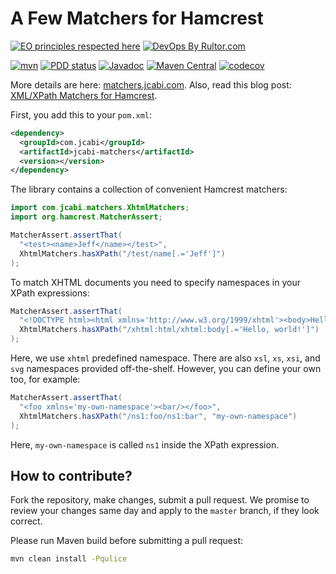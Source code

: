 # A Few Matchers for Hamcrest

[![EO principles respected here](https://www.elegantobjects.org/badge.svg)](https://www.elegantobjects.org)
[![DevOps By Rultor.com](http://www.rultor.com/b/jcabi/jcabi-matchers)](http://www.rultor.com/p/jcabi/jcabi-matchers)

[![mvn](https://github.com/jcabi/jcabi-matchers/actions/workflows/mvn.yml/badge.svg)](https://github.com/jcabi/jcabi-matchers/actions/workflows/mvn.yml)
[![PDD status](http://www.0pdd.com/svg?name=jcabi/jcabi-matchers)](http://www.0pdd.com/p?name=jcabi/jcabi-matchers)
[![Javadoc](https://javadoc.io/badge/com.jcabi/jcabi-matchers.svg)](http://www.javadoc.io/doc/com.jcabi/jcabi-matchers)
[![Maven Central](https://maven-badges.herokuapp.com/maven-central/com.jcabi/jcabi-matchers/badge.svg)](https://maven-badges.herokuapp.com/maven-central/com.jcabi/jcabi-matchers)
[![codecov](https://codecov.io/gh/jcabi/jcabi-matchers/branch/master/graph/badge.svg)](https://codecov.io/gh/jcabi/jcabi-matchers)

More details are here:
[matchers.jcabi.com](http://matchers.jcabi.com/index.html).
Also, read this blog post: [XML/XPath Matchers for Hamcrest][blog].

First, you add this to your `pom.xml`:

```xml
<dependency>
  <groupId>com.jcabi</groupId>
  <artifactId>jcabi-matchers</artifactId>
  <version></version>
</dependency>
```

The library contains a collection of convenient Hamcrest matchers:

```java
import com.jcabi.matchers.XhtmlMatchers;
import org.hamcrest.MatcherAssert;

MatcherAssert.assertThat(
  "<test><name>Jeff</name></test>",
  XhtmlMatchers.hasXPath("/test/name[.='Jeff']")
);
```

To match XHTML documents you need to specify namespaces in your
XPath expressions:

```java
MatcherAssert.assertThat(
  "<!DOCTYPE html><html xmlns='http://www.w3.org/1999/xhtml'><body>Hello, world!</body></html>",
  XhtmlMatchers.hasXPath("/xhtml:html/xhtml:body[.='Hello, world!']")
);
```

Here, we use `xhtml` predefined namespace. There are also
`xsl`, `xs`, `xsi`, and `svg` namespaces
provided off-the-shelf. However, you can define your own too, for example:

```java
MatcherAssert.assertThat(
  "<foo xmlns='my-own-namespace'><bar/></foo>",
  XhtmlMatchers.hasXPath("/ns1:foo/ns1:bar", "my-own-namespace")
);
```

Here, `my-own-namespace` is called `ns1` inside the XPath expression.

## How to contribute?

Fork the repository, make changes, submit a pull request.
We promise to review your changes same day and apply to
the `master` branch, if they look correct.

Please run Maven build before submitting a pull request:

```bash
mvn clean install -Pqulice
```

[blog]: http://www.yegor256.com/2014/04/28/xml-xpath-hamcrest-matchers.html
